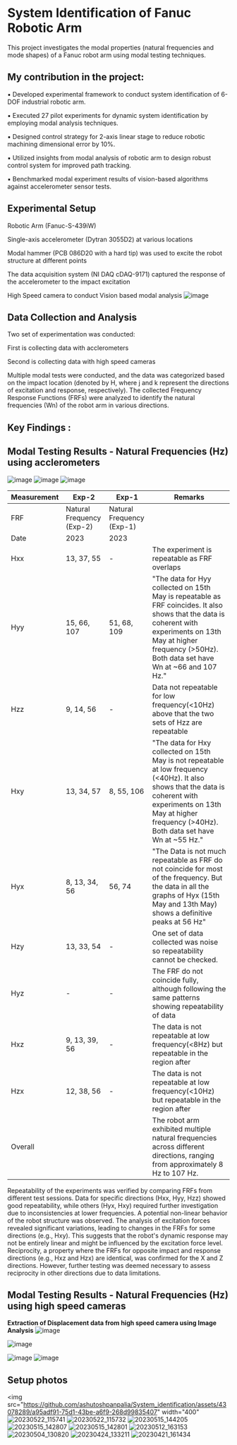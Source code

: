 # System Identification of Fanuc Robotic Arm 

This project investigates the modal properties (natural frequencies and mode shapes) of a Fanuc robot arm using modal testing techniques. 

## My contribution in the project:
▪ Developed experimental framework to conduct system identification of 6-DOF industrial robotic arm.

▪ Executed 27 pilot experiments for dynamic system identification by employing modal analysis techniques.

▪ Designed control strategy for 2-axis linear stage to reduce robotic machining dimensional error by 10%.

▪ Utilized insights from modal analysis of robotic arm to design robust control system for improved path tracking.

▪ Benchmarked modal experiment results of vision-based algorithms against accelerometer sensor tests.


## Experimental Setup
Robotic Arm (Fanuc-S-439iW)

Single-axis accelerometer (Dytran 3055D2) at various locations

Modal hammer (PCB 086D20 with a hard tip) was used to excite the robot structure at different points

The data acquisition system (NI DAQ cDAQ-9171) captured the response of the accelerometer to the impact excitation

High Speed camera to conduct Vision based modal analysis
![image](https://github.com/ashutoshpanpalia/System_identification/assets/43078289/38d5a8e7-b210-449d-89bf-a009eb269730)


## Data Collection and Analysis

Two set of experimentation was conducted:

First is collecting data with acclerometers 

Second is collecting data with high speed cameras


Multiple modal tests were conducted, and the data was categorized based on the impact location (denoted by H<jk>, where j and k represent the directions of excitation and response, respectively). The collected Frequency Response Functions (FRFs) were analyzed to identify the natural frequencies (Wn) of the robot arm in various directions.

## Key Findings :



## Modal Testing Results - Natural Frequencies (Hz) using acclerometers
![image](https://github.com/ashutoshpanpalia/System_identification/assets/43078289/d3c2a5b3-38bf-42e7-a2e6-d1abfe62778d)
![image](https://github.com/ashutoshpanpalia/System_identification/assets/43078289/462e1424-5ee6-4c1f-892e-cfc342d180eb)
![image](https://github.com/ashutoshpanpalia/System_identification/assets/43078289/ef4af271-284c-4e69-aa13-f7556864735f)




| Measurement | **Exp-2** | **Exp-1** | **Remarks** |
|---|---|---|---|
| FRF | Natural Frequency (Exp-2) | Natural Frequency (Exp-1) |  |
| Date | 2023 | 2023 |  |
| Hxx | 13, 37, 55 | - | The experiment is repeatable as FRF overlaps |
| Hyy | 15, 66, 107 | 51, 68, 109 | "The data for Hyy collected on 15th May is repeatable as FRF coincides. It also shows that the data is coherent with experiments on 13th May at higher frequency (>50Hz). Both data set have Wn at ~66 and 107 Hz." |
| Hzz | 9, 14, 56 | - | Data not repeatable for low frequency(<10Hz) above that the two sets of Hzz are repeatable |
| Hxy | 13, 34, 57 | 8, 55, 106 | "The data for Hxy collected on 15th May is not repeatable at low frequency (<40Hz). It also shows that the data is coherent with experiments on 13th May at higher frequency (>40Hz). Both data set have Wn at ~55 Hz." |
| Hyx | 8, 13, 34, 56 | 56, 74 | "The Data is not much repeatable as FRF do not coincide for most of the frequency. But the data in all the graphs of Hyx (15th May and 13th May) shows a definitive peaks at 56 Hz" |
| Hzy | 13, 33, 54 | - | One set of data collected was noise so repeatability cannot be checked. |
| Hyz | - | - | The FRF do not coincide fully, although following the same patterns showing repeatability of data|
| Hxz | 9, 13, 39, 56 | - | The data is not repeatable at low frequency(<8Hz) but repeatable in the region after |
| Hzx | 12, 38, 56 | - | The data is not repeatable at low frequency(<10Hz) but repeatable in the region after |
| Overall |  |  | The robot arm exhibited multiple natural frequencies across different directions, ranging from approximately 8 Hz to 107 Hz. |

Repeatability of the experiments was verified by comparing FRFs from different test sessions. Data for specific directions (Hxx, Hyy, Hzz) showed good repeatability, while others (Hyx, Hxy) required further investigation due to inconsistencies at lower frequencies.
A potential non-linear behavior of the robot structure was observed. The analysis of excitation forces revealed significant variations, leading to changes in the FRFs for some directions (e.g., Hxy). This suggests that the robot's dynamic response may not be entirely linear and might be influenced by the excitation force level.
Reciprocity, a property where the FRFs for opposite impact and response directions (e.g., Hxz and Hzx) are identical, was confirmed for the X and Z directions. However, further testing was deemed necessary to assess reciprocity in other directions due to data limitations.


## Modal Testing Results - Natural Frequencies (Hz) using high speed cameras
**Extraction of Displacement data from high speed camera using Image Analysis**
![image](https://github.com/ashutoshpanpalia/System_identification/assets/43078289/d060af97-e2ea-4f91-b569-c041b0568477)

![image](https://github.com/ashutoshpanpalia/System_identification/assets/43078289/ac5856b7-43af-428d-8dd3-b0f1b24da2aa)

![image](https://github.com/ashutoshpanpalia/System_identification/assets/43078289/8394b08e-41be-4782-9bac-d326ba1c9697)
![image](https://github.com/ashutoshpanpalia/System_identification/assets/43078289/927fd215-c632-42b7-b13f-a80f061dea09)


## Setup photos
<img src="https://github.com/ashutoshpanpalia/System_identification/assets/43078289/a95adf91-75d1-43be-a6f9-268d99835407" width="400"
![20230522_115741](https://github.com/ashutoshpanpalia/System_identification/assets/43078289/a95adf91-75d1-43be-a6f9-268d99835407)
![20230522_115732](https://github.com/ashutoshpanpalia/System_identification/assets/43078289/7c908e7f-5c53-4bdd-80b8-8ea252542495)
![20230515_144205](https://github.com/ashutoshpanpalia/System_identification/assets/43078289/dc21a68c-0440-44e6-ada3-a9d90d373d8e)
![20230515_142807](https://github.com/ashutoshpanpalia/System_identification/assets/43078289/e75e0ddd-8f4b-4d1b-94a5-f3a1cc8cb24a)
![20230515_142801](https://github.com/ashutoshpanpalia/System_identification/assets/43078289/5e8ed96f-986d-4242-9b7d-dbccd9e2f337)
![20230512_163153](https://github.com/ashutoshpanpalia/System_identification/assets/43078289/0a7ad742-cdb2-4d04-a3c8-5cc5f59d281a)
![20230504_130820](https://github.com/ashutoshpanpalia/System_identification/assets/43078289/9c8a464a-f45d-4a1d-a72d-f53a3390f002)
![20230424_133211](https://github.com/ashutoshpanpalia/System_identification/assets/43078289/7e976538-0a21-4d9e-b96e-a29b2a844abe)
![20230421_161434](https://github.com/ashutoshpanpalia/System_identification/assets/43078289/973c2515-d9ca-4cba-8370-1435894c9743)



